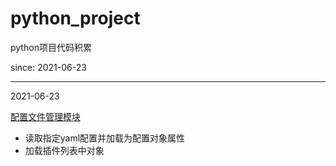 # python_project
python项目代码积累

since: 2021-06-23

---
2021-06-23

[配置文件管理模块](./config)

- 读取指定yaml配置并加载为配置对象属性
- 加载插件列表中对象